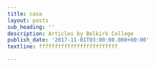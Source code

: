 ```yaml
---
title: casa
layout: posts
sub_heading: ''
description: Articles by Belkirk College
publish_date: '2017-11-01T03:00:00.000+00:00'
textline: fffffffffffffffffffffffff

---
```

